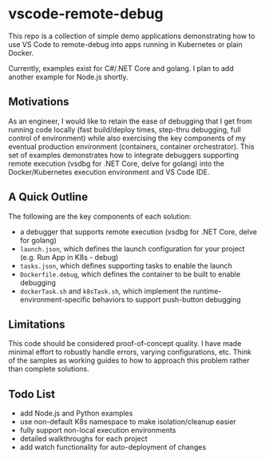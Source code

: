 # vscode-remote-debug
This repo is a collection of simple demo applications demonstrating how to use VS Code to remote-debug into apps running in Kubernetes or plain Docker. 

Currently, examples exist for C#/.NET Core and golang. I plan to add another example for Node.js shortly.

## Motivations
As an engineer, I would like to retain the ease of debugging that I get from running code locally (fast build/deploy times, step-thru debugging, full control of environment) while also exercising the key components of my eventual production environment (containers, container orchestrator). This set of examples demonstrates how to integrate debuggers supporting remote execution (vsdbg for .NET Core, delve for golang) into the Docker/Kubernetes execution environment and VS Code IDE.

## A Quick Outline
The following are the key components of each solution:
- a debugger that supports remote execution (vsdbg for .NET Core, delve for golang)
- `launch.json`, which defines the launch configuration for your project (e.g. Run App in K8s - debug)
- `tasks.json`, which defines supporting tasks to enable the launch
- `Dockerfile.debug`, which defines the container to be built to enable debugging
- `dockerTask.sh` and `k8sTask.sh`, which implement the runtime-environment-specific behaviors to support push-button debugging 

## Limitations
This code should be considered proof-of-concept quality. I have made minimal effort to robustly handle errors, varying configurations, etc. Think of the samples as working guides to how to approach this problem rather than complete solutions.
## Todo List
- add Node.js and Python examples
- use non-default K8s namespace to make isolation/cleanup easier
- fully support non-local execution environments
- detailed walkthroughs for each project
- add watch functionality for auto-deployment of changes
